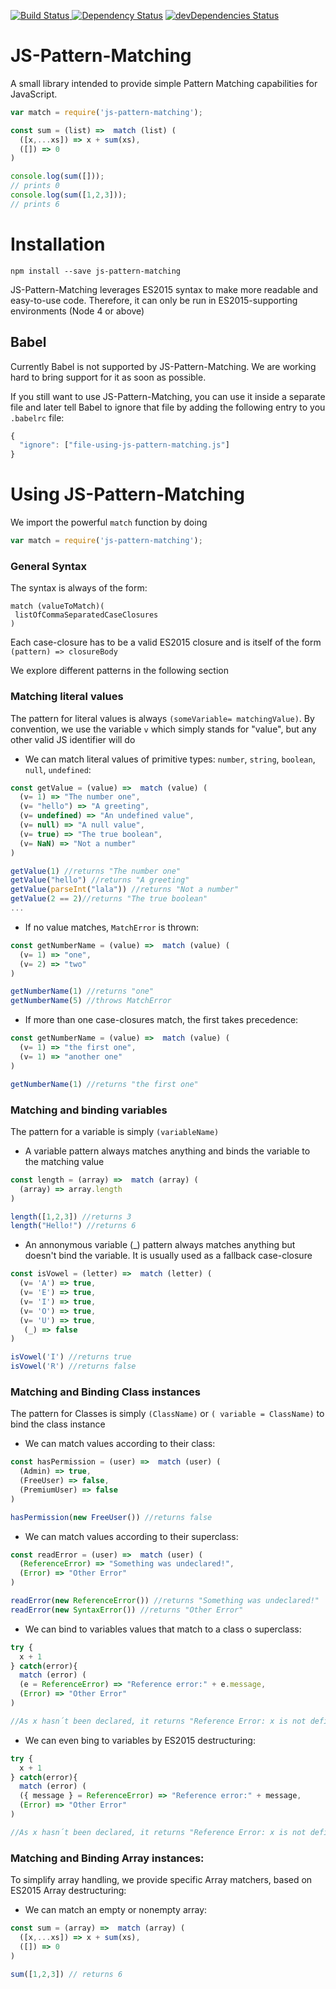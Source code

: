 [![Build Status](https://travis-ci.org/roli93/js-pattern-matching.svg?branch=master) ]( https://travis-ci.org/roli93/js-pattern-matching)
[![Dependency Status](https://david-dm.org/roli93/js-pattern-matching.svg)](https://david-dm.org/roli93/js-pattern-matching)
[![devDependencies Status](https://david-dm.org/roli93/js-pattern-matching/dev-status.svg)](https://david-dm.org/roli93/js-pattern-matching?type=dev)

JS-Pattern-Matching
====================
A small library intended to provide simple Pattern Matching capabilities for JavaScript.

```javascript
var match = require('js-pattern-matching');

const sum = (list) =>  match (list) (
  ([x,...xs]) => x + sum(xs),
  ([]) => 0
)

console.log(sum([]));
// prints 0
console.log(sum([1,2,3]));
// prints 6
```

Installation
====================

```
npm install --save js-pattern-matching
```

JS-Pattern-Matching leverages ES2015 syntax to make more readable and easy-to-use code. Therefore, it can only be run in ES2015-supporting environments (Node 4 or above)

Babel
------
Currently Babel is not supported by JS-Pattern-Matching. We are working hard to bring support for it as soon as possible.

If you still want to use JS-Pattern-Matching, you can use it inside a separate file and later tell Babel to ignore that file by adding the following entry to you `.babelrc` file:

```javascript
{
  "ignore": ["file-using-js-pattern-matching.js"]
}
```
Using JS-Pattern-Matching
====================
We import the powerful `match` function by doing

```javascript
var match = require('js-pattern-matching');
```
### General Syntax

The syntax is always of the form:
```
match (valueToMatch)(
 listOfCommaSeparatedCaseClosures
)
```

Each case-closure has to be a valid ES2015 closure and is itself of the form `(pattern) => closureBody`

We explore different patterns in the following section

### Matching literal values

The pattern for literal values is always `(someVariable= matchingValue)`. By convention, we use the variable `v` which simply stands for "value", but any other valid JS identifier will do

* We can match literal values of primitive types: `number`, `string`, `boolean`, `null`, `undefined`:
```javascript
const getValue = (value) =>  match (value) (
  (v= 1) => "The number one",
  (v= "hello") => "A greeting",
  (v= undefined) => "An undefined value",
  (v= null) => "A null value",
  (v= true) => "The true boolean",
  (v= NaN) => "Not a number"
)

getValue(1) //returns "The number one"
getValue("hello") //returns "A greeting"
getValue(parseInt("lala")) //returns "Not a number"
getValue(2 == 2)//returns "The true boolean"
...  
```

* If no value matches, `MatchError` is thrown:
```javascript
const getNumberName = (value) =>  match (value) (
  (v= 1) => "one",
  (v= 2) => "two"
)

getNumberName(1) //returns "one"
getNumberName(5) //throws MatchError
```

* If more than one case-closures match, the first takes precedence:
```javascript
const getNumberName = (value) =>  match (value) (
  (v= 1) => "the first one",
  (v= 1) => "another one"
)

getNumberName(1) //returns "the first one"
```

### Matching and binding variables

The pattern for a variable is simply `(variableName)`

* A variable pattern always matches anything and binds the variable to the matching value
```javascript
const length = (array) =>  match (array) (
  (array) => array.length
)

length([1,2,3]) //returns 3
length("Hello!") //returns 6
```

* An annonymous variable (_) pattern always matches anything but doesn't bind the variable. It is usually used as a fallback case-closure

```javascript
const isVowel = (letter) =>  match (letter) (
  (v= 'A') => true,
  (v= 'E') => true,
  (v= 'I') => true,
  (v= 'O') => true,
  (v= 'U') => true,
   (_) => false
)

isVowel('I') //returns true
isVowel('R') //returns false
```
### Matching and Binding Class instances

The pattern for Classes is simply `(ClassName)` or `( variable = ClassName)` to bind the class instance

* We can match values according to their class:

```javascript
const hasPermission = (user) =>  match (user) (
  (Admin) => true,
  (FreeUser) => false,
  (PremiumUser) => false
)

hasPermission(new FreeUser()) //returns false
```
* We can match values according to their superclass:

```javascript
const readError = (user) =>  match (user) (
  (ReferenceError) => "Something was undeclared!",
  (Error) => "Other Error"
)

readError(new ReferenceError()) //returns "Something was undeclared!"
readError(new SyntaxError()) //returns "Other Error"
```
* We can bind to variables values that match to a class o superclass:

```javascript
try {
  x + 1
} catch(error){
  match (error) (
  (e = ReferenceError) => "Reference error:" + e.message,
  (Error) => "Other Error"
)

//As x hasn´t been declared, it returns "Reference Error: x is not defined"
```
* We can even bing to variables by ES2015 destructuring:

```javascript
try {
  x + 1
} catch(error){
  match (error) (
  ({ message } = ReferenceError) => "Reference error:" + message,
  (Error) => "Other Error"
)

//As x hasn´t been declared, it returns "Reference Error: x is not defined"
```

### Matching and Binding Array instances:

To simplify array handling, we provide specific Array matchers, based on ES2015 Array destructuring:

* We can match an empty or nonempty array:

```javascript
const sum = (array) =>  match (array) (
  ([x,...xs]) => x + sum(xs),
  ([]) => 0
)

sum([1,2,3]) // returns 6
```
